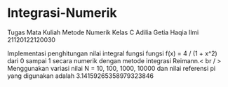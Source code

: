 # Integrasi-Numerik
Tugas Mata Kuliah Metode Numerik
Kelas C
Adilia Getia Haqia Ilmi
21120122120030

Implementasi penghitungan nilai integral fungsi fungsi f(x) = 4 / (1 + x^2) dari 0 sampai 1 secara numerik dengan metode integrasi Reimann.< br / > 
Menggunakan variasi nilai N = 10, 100, 1000, 10000 dan nilai referensi pi yang digunakan adalah 3.14159265358979323846
